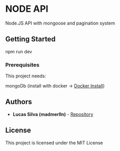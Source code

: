 # NODE API

Node.JS API with mongoose and pagination system

## Getting Started

npm run dev

### Prerequisites

This project needs:

mongoDb (install with docker -> [Docker Install](https://github.com/madmerlln))

## Authors

* **Lucas Silva (madmerlln)** - [Repository](https://github.com/madmerlln)

## License

This project is licensed under the MIT License
